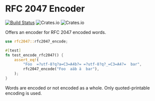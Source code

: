 # RFC 2047 Encoder

[![Build Status](https://travis-ci.org/Valodim/rust-rfc2047.svg?branch=master)](https://travis-ci.org/Valodim/rust-rfc2047)
![Crates.io](https://img.shields.io/crates/v/rfc2047)
![Crates.io](https://img.shields.io/crates/l/rfc2047)

Offers an encoder for RFC 2047 encoded words.

``` rust
use rfc2047::rfc2047_encode;

#[test]
fn test_encode_rfc2047() {
    assert_eq!(
        "Foo  =?utf-8?q?a=C3=A4b?= =?utf-8?q?_=C3=A4?=  bar",
        rfc2047_encode("Foo  aäb ä  bar"),
    );
}
```

Words are encoded or not encoded as a whole. Only quoted-printable encoding
is used.
